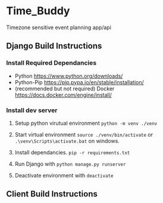 # Time_Buddy

Timezone sensitive event planning app/api

## Django Build Instructions

### Install Required Dependancies

- Python https://www.python.org/downloads/
- Python-Pip https://pip.pypa.io/en/stable/installation/
- (recommended but not required) Docker https://docs.docker.com/engine/install/

### Install dev server

1. Setup python virutual environment `python -m venv ./venv`

2. Start virtual environment `source ./venv/bin/activate` or
   `.\venv\Scripts\activate.bat` on windows.

3. Install dependancies. `pip -r requirements.txt`

4. Run Django with `python manage.py runserver`

5. Deactivate environment with `deactivate`

## Client Build Instructions

